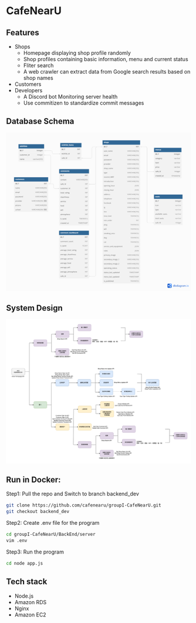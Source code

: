 # CafeNearU

## Features
- Shops
    - Homepage displaying shop profile randomly
    - Shop profiles containing basic information, menu and current status
    - Fliter search
    - A web crawler can extract data from Google search results based on shop names
- Customers
- Developers
    - A Discord bot Monitoring server health 
    - Use commitizen to standardize commit messages


## Database Schema
![Database Schema](<Cafe Near U (After).png>)

## System Design
![System Flowchart](<截圖 2023-08-24 下午1.53.24.png>)

## Run in Docker:
Step1: Pull the repo and Switch to branch backend_dev
```bash
git clone https://github.com/cafenearu/groupI-CafeNearU.git
git checkout backend_dev
```
Step2: Create .env file for the program 
```bash
cd groupI-CafeNearU/BackEnd/server
vim .env
```
Step3: Run the program
```bash
cd node app.js
```

## Tech stack
- Node.js
- Amazon RDS
- Nginx
- Amazon EC2
